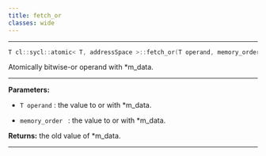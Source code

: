 ```yaml
---
title: fetch_or
classes: wide
---
```



---

```cpp
T cl::sycl::atomic< T, addressSpace >::fetch_or(T operand, memory_order=memory_order::relaxed)
```


Atomically bitwise-or operand with *m_data. 


---
**Parameters:**

 - `T operand`
: the value to or with *m_data. 

 - `memory_order `
: the value to or with *m_data. 

**Returns:** the old value of *m_data. 

---
